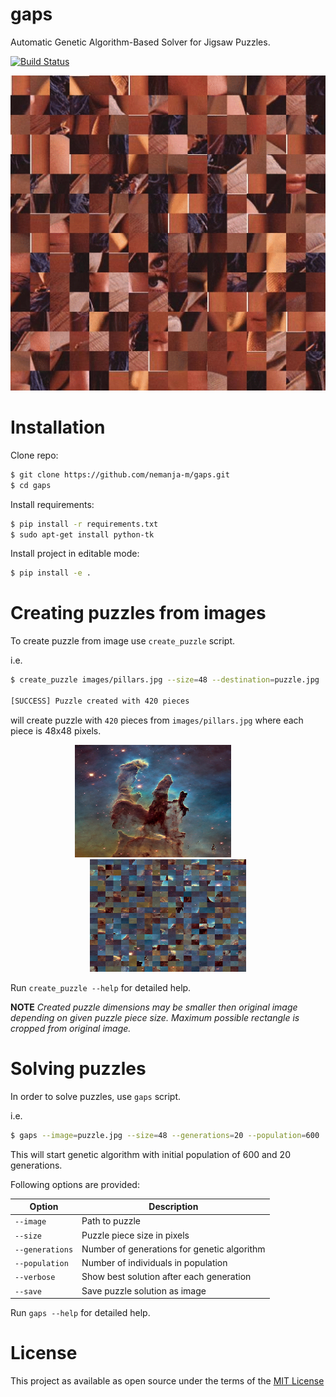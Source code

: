 # gaps

Automatic Genetic Algorithm-Based Solver for Jigsaw Puzzles.

[![Build Status](https://semaphoreci.com/api/v1/nemanja-m/gaps/branches/master/badge.svg)](https://semaphoreci.com/nemanja-m/gaps)

<p align="center">
  <img src="images/lena.gif" alt="demo" />
</p>

# Installation

Clone repo:

```bash
$ git clone https://github.com/nemanja-m/gaps.git
$ cd gaps
```

Install requirements:

```bash
$ pip install -r requirements.txt
$ sudo apt-get install python-tk
```

Install project in editable mode:

```bash
$ pip install -e .
```

# Creating puzzles from images

To create puzzle from image use `create_puzzle` script.

i.e.

```bash
$ create_puzzle images/pillars.jpg --size=48 --destination=puzzle.jpg

[SUCCESS] Puzzle created with 420 pieces

```

will create puzzle with `420` pieces from `images/pillars.jpg` where each piece is 48x48 pixels.

<div align="center">
  <img src="images/pillars.jpg" alt="original" width="250" height="180" />
  &nbsp; &nbsp; &nbsp; &nbsp; &nbsp; &nbsp;
  <img src="images/demo_puzzle.jpg" alt="puzzle" width="250" height="180" />
</div>

Run `create_puzzle --help` for detailed help.

__NOTE__ *Created puzzle dimensions may be smaller then original image depending on
given puzzle piece size. Maximum possible rectangle is cropped from original image.*

# Solving puzzles

In order to solve puzzles, use `gaps` script.

i.e.

```bash
$ gaps --image=puzzle.jpg --size=48 --generations=20 --population=600
```

This will start genetic algorithm with initial population of 600 and 20 generations.

Following options are provided:

Option          | Description
--------------- | -----------
`--image`       | Path to puzzle
`--size`        | Puzzle piece size in pixels
`--generations` | Number of generations for genetic algorithm
`--population`  | Number of individuals in population
`--verbose`     | Show best solution after each generation
`--save`        | Save puzzle solution as image

Run `gaps --help` for detailed help.

# License

This project as available as open source under the terms of the [MIT License](http://opensource.org/licenses/MIT)

